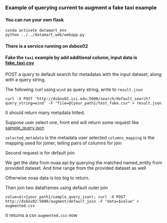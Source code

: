 ### Example of querying current to augment a fake taxi example

#### You can run your own flask
```commandline
conda activate datamart_env
python ../../datamart_web/webapp.py
```

#### There is a service running on dsbox02
#### Fake the `taxi` example by add additional column, input data is [fake_taxi.csv](./fake_taxi.csv)

POST a query to default search for metadatas with the input dataset, along with a query string.

The following curl using `wind` as query string, write to `result.json`

```commandline
curl -X POST 'http://dsbox02.isi.edu:5000/search/default_search?query_string=wind' -F "file=@{your_path}/test_fake.csv" > result.json
```

It should return many metadata hitted.

Suppose user select one, front end will return some request like [sample_query.json](./sample_query.json)

`selected_metadata` is the metadata user selected
`columns_mapping` is the mapping used for joiner, telling pairs of columns for join


Second request is for default join

We get the data from noaa api by querying the matched named_entity from provided dataset.
And time range from the provided dataset as well

Otherwise noaa data is too big to return.

Then join two dataframes using default outer join
```commandline
value=$(<{your_path}/sample_query.json); curl -X POST  http://dsbox02:5000/augment/default_join -F "data=$value" > augmented.csv
```

It returns a csv `augmented.csv` now
